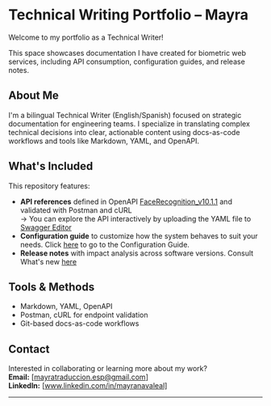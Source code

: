 # Technical Writing Portfolio – Mayra

Welcome to my portfolio as a Technical Writer!

This space showcases documentation I have created for biometric web services, including API consumption, configuration guides, and release notes.

## About Me

I'm a bilingual Technical Writer (English/Spanish) focused on strategic documentation for engineering teams. I specialize in translating complex technical decisions into clear, actionable content using docs-as-code workflows and tools like Markdown, YAML, and OpenAPI.

## What's Included

This repository features:

- **API references** defined in OpenAPI [FaceRecognition_v10.1.1](https://github.com/may-techwriter/Sample_TechnicalDocumentation/blob/main/FaceRecognition_v10.1.1.yaml) and validated with Postman and cURL  
  → You can explore the API interactively by uploading the YAML file to [Swagger Editor](https://editor.swagger.io)  
- **Configuration guide** to customize how the system behaves to suit your needs. Click [here](https://github.com/may-techwriter/Sample_TechnicalDocumentation/blob/main/Configuration%20Guide%20v10.1.1) to go to the Configuration Guide.
- **Release notes** with impact analysis across software versions. Consult What's new [here](https://github.com/may-techwriter/Sample_TechnicalDocumentation/blob/main/Release%20notes_v10.1.1)

## Tools & Methods

- Markdown, YAML, OpenAPI  
- Postman, cURL for endpoint validation  
- Git-based docs-as-code workflows


## Contact

Interested in collaborating or learning more about my work?  
**Email:** [mayratraduccion.esp@gmail.com]  
**LinkedIn:** [www.linkedin.com/in/mayranavaleal]

---
